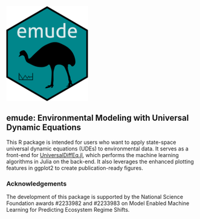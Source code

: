 <img src="emude_logo.png" width="216" height="250">

## emude: Environmental Modeling with Universal Dynamic Equations

This R package is intended for users who want to apply state-space universal dynamic equations (UDEs) to environmental data. It serves as a front-end for [UniversalDiffEq.jl](https://github.com/Jack-H-Buckner/UniversalDiffEq.jl), which performs the machine learning algorithms in Julia on the back-end. It also leverages the enhanced plotting features in ggplot2 to create publication-ready figures.

### Acknowledgements
The development of this package is supported by the National Science Foundation awards #2233982 and #2233983 on Model Enabled Machine Learning for Predicting Ecosystem Regime Shifts.
